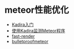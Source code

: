 # meteor性能优化


-  [Kadira入门](docs/Getting-Started-With-Kadira.md)
-  [使用Kadira监测Meteor程序](docs/Monitoring-Meteor-With-Kadira.md)
-  [fast-render](https://atmospherejs.com/meteorhacks/fast-render)
-  [bulletproofmeteor](https://bulletproofmeteor.com/)
